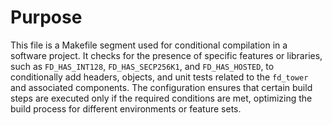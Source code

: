 # Purpose
This file is a Makefile segment used for conditional compilation in a software project. It checks for the presence of specific features or libraries, such as `FD_HAS_INT128`, `FD_HAS_SECP256K1`, and `FD_HAS_HOSTED`, to conditionally add headers, objects, and unit tests related to the `fd_tower` and associated components. The configuration ensures that certain build steps are executed only if the required conditions are met, optimizing the build process for different environments or feature sets.
